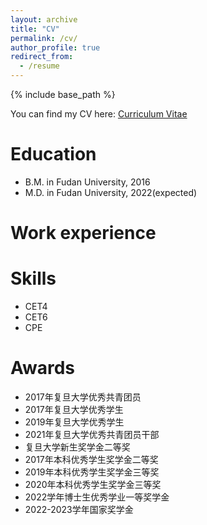 ```yaml
---
layout: archive
title: "CV"
permalink: /cv/
author_profile: true
redirect_from:
  - /resume
---
```


{% include base_path %}

You can find my CV here: [Curriculum Vitae](../assets/CV.pdf)

Education
======
* B.M. in Fudan University, 2016
* M.D. in Fudan University, 2022(expected)

Work experience
======
  
Skills
======
* CET4
* CET6
* CPE

Awards
======
* 2017年复旦大学优秀共青团员
* 2017年复旦大学优秀学生
* 2019年复旦大学优秀学生
* 2021年复旦大学优秀共青团员干部
* 复旦大学新生奖学金二等奖
* 2017年本科优秀学生奖学金二等奖
* 2019年本科优秀学生奖学金三等奖
* 2020年本科优秀学生奖学金三等奖
* 2022学年博士生优秀学业一等奖学金
* 2022-2023学年国家奖学金

